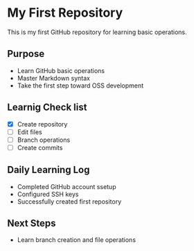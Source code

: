 # My First Repository

This is my first GitHub repository for learning basic operations.

## Purpose
- Learn GitHub basic operations
- Master Markdown syntax
- Take the first step toward OSS development

## Learnig Check list
- [x] Create repository
- [ ] Edit files
- [ ] Branch operations
- [ ] Create commits

## Daily Learning Log
- Completed GitHub account ssetup
- Configured SSH keys
- Successfully created first  repository

## Next Steps
- Learn branch creation and file operations
